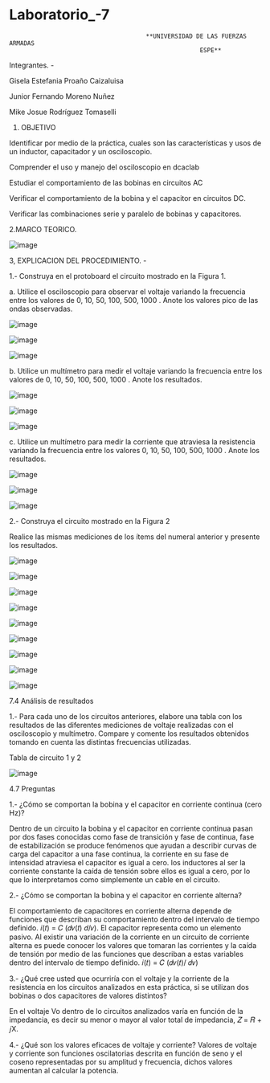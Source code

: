 # Laboratorio_-7

                                          **UNIVERSIDAD DE LAS FUERZAS ARMADAS
                                                         ESPE**
Integrantes. - 

Gisela Estefania Proaño Caizaluisa

Junior Fernando Moreno Nuñez

Mike Josue Rodríguez Tomaselli

1. OBJETIVO

Identificar por medio de la práctica, cuales son las características y usos de un inductor, capacitador y un osciloscopio.

Comprender el uso y manejo del osciloscopio en dcaclab

Estudiar el comportamiento de las bobinas en circuitos AC

Verificar el comportamiento de la bobina y el capacitor en circuitos DC.

Verificar las combinaciones serie y paralelo de bobinas y capacitores.

2.MARCO TEORICO.

![image](https://user-images.githubusercontent.com/116831534/218149198-731f72a3-deb0-4c2a-ba9a-d74e6ae3be68.png)

3, EXPLICACION DEL PROCEDIMIENTO. -

1.- Construya en el protoboard el circuito mostrado en la Figura 1.

a. Utilice el osciloscopio para observar el voltaje  variando la frecuencia entre los valores de 0, 10, 50, 100, 500, 1000 . Anote los valores pico de las ondas observadas.

![image](https://user-images.githubusercontent.com/116831534/218149346-67539cca-8c22-476c-94aa-b7f8cca1f8c2.png)

![image](https://user-images.githubusercontent.com/116831534/218149368-c9056269-a744-4382-9db3-6ba5680d219d.png)

![image](https://user-images.githubusercontent.com/116831534/218149389-f72dd217-7175-414d-99de-e75c9be7db84.png)

b. Utilice un multímetro para medir el voltaje  variando la frecuencia entre los valores de 0, 10, 50, 100, 500, 1000 . Anote los resultados.

![image](https://user-images.githubusercontent.com/116831534/218149484-583b3fe9-2aa5-4296-af34-60a3762722cc.png)

![image](https://user-images.githubusercontent.com/116831534/218149539-8a8293a8-bf12-4af5-b5d1-f4a9e6a39ea5.png)

![image](https://user-images.githubusercontent.com/116831534/218149570-14af4b42-4d7f-4df5-8c41-026222c3c16d.png)

c. Utilice un multímetro para medir la corriente que atraviesa la resistencia variando la frecuencia entre los valores 0, 10, 50, 100, 500, 1000 . Anote los resultados.

![image](https://user-images.githubusercontent.com/116831534/218149668-02fd5291-02f3-47cf-887e-7c4e98f3558f.png)

![image](https://user-images.githubusercontent.com/116831534/218149685-2899985b-15fb-4cf6-af55-8c7e2cf9343f.png)

![image](https://user-images.githubusercontent.com/116831534/218149716-30db9794-5462-47f4-87ae-6eed32cd8fe4.png)

2.- Construya el circuito mostrado en la Figura 2

Realice las mismas mediciones de los ítems del numeral anterior y presente los resultados.

![image](https://user-images.githubusercontent.com/116831534/218149875-e2d6e086-aadd-49c9-979f-4f6914312b6d.png)

![image](https://user-images.githubusercontent.com/116831534/218149905-85f940c7-474c-44b3-8be2-f48cc78e2e65.png)

![image](https://user-images.githubusercontent.com/116831534/218149932-ea2d9e79-25c2-4e6a-885b-a4d2595d91f3.png)

![image](https://user-images.githubusercontent.com/116831534/218149958-2f74f462-c290-478c-a9f5-3e3c6f299e58.png)

![image](https://user-images.githubusercontent.com/116831534/218149974-c3eac7a0-6b81-4dcb-bae3-555e44f05fa5.png)

![image](https://user-images.githubusercontent.com/116831534/218149998-318a95dd-bf13-4a1d-98b9-eb501a9bef62.png)

![image](https://user-images.githubusercontent.com/116831534/218150034-2013b5f6-d0de-4cbc-a6a9-426d19f2a549.png)

![image](https://user-images.githubusercontent.com/116831534/218150056-b15c4dc0-143e-4248-9680-c5ac628d3f79.png)

![image](https://user-images.githubusercontent.com/116831534/218150088-683e9d9d-89e6-4cc5-ae17-d5b65c8332bd.png)

7.4 Análisis de resultados

1.- Para cada uno de los circuitos anteriores, elabore una tabla con los resultados de las diferentes mediciones de voltaje realizadas con el osciloscopio y multímetro. Compare y comente los resultados obtenidos tomando en cuenta las distintas frecuencias utilizadas.

Tabla de circuito 1 y 2

![image](https://user-images.githubusercontent.com/116831534/218150258-bf8691c7-3c65-4b43-a324-63c64d53d1ca.png)

4.7 Preguntas

1.- ¿Cómo se comportan la bobina y el capacitor en corriente continua (cero Hz)?

Dentro de un circuito la bobina y el capacitor en corriente continua pasan por dos fases conocidas como fase de transición y fase de continua, fase de estabilización se produce fenómenos que ayudan a describir curvas de carga del capacitor a una fase continua, la corriente en su fase de intensidad atraviesa el capacitor es igual a cero. los inductores al ser la corriente constante la caída de tensión sobre ellos es igual a cero, por lo que lo interpretamos como simplemente un cable en el circuito.

2.- ¿Cómo se comportan la bobina y el capacitor en corriente alterna?

El comportamiento de capacitores en corriente alterna depende de funciones que describan su comportamiento dentro del intervalo de tiempo definido. 𝑖(𝑡) = 𝐶 (𝑑𝑣(𝑡) 𝑑/𝑣). El capacitor representa como un elemento pasivo. Al existir una variación de la corriente en un circuito de corriente alterna es puede conocer los valores que tomaran las corrientes y la caída de tensión por medio de las funciones que describan a estas variables dentro del intervalo de tiempo definido. 𝑖(𝑡) = 𝐶 (𝑑𝑣(𝑡)/ 𝑑𝑣)

3.- ¿Qué cree usted que ocurriría con el voltaje y la corriente de la resistencia en los circuitos analizados en esta práctica, si se utilizan dos bobinas o dos capacitores de valores distintos?

En el voltaje Vo dentro de lo circuitos analizados varía en función de la impedancia, es decir su menor o mayor al valor total de impedancia, 𝑍 = 𝑅 + 𝑗X.

4.- ¿Qué son los valores eficaces de voltaje y corriente?
Valores de voltaje y corriente son funciones oscilatorias descrita en función de seno y el coseno representadas por su amplitud y frecuencia, dichos valores aumentan al calcular la potencia.




















